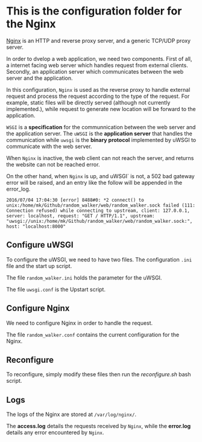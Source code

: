 # This is the configuration folder for the Nginx

[Nginx](https://nginx.org/en/) is an HTTP and reverse proxy server, and a
generic TCP/UDP proxy server.

In order to dvelop a web application, we need two components. First of all, a
internet facing web server which handles request from external clients.
Secondly, an application server which communicates between the web server and
the application.

In this configuration, `Nginx` is used as the reverse proxy to handle external
request and process the request according to the type of the request. For
example, static files will be directly served (although not currently
implemented.), while request to generate new location will be forward to the
application.

`WSGI` is a **specification** for the communnication between the web server and
the application server. The `uWSGI` is the **application server** that handles
the communication while `uwsgi` is the **binary protocol** implemented by uWSGI
to communicate with the web server.

When `Nginx` is inactive, the web client can not reach the server, and returns
the website can not be reached error.

On the other hand, when `Nginx` is up, and uWSGI` is not, a 502 bad gateway
error will be raised, and an entry like the follow will be appended in the
error_log.

```
2016/07/04 17:04:30 [error] 8488#0: *2 connect() to unix:/home/mk/Github/random_walker/web/random_walker.sock failed (111: Connection refused) while connecting to upstream, client: 127.0.0.1, server: localhost, request: "GET / HTTP/1.1", upstream: "uwsgi://unix:/home/mk/Github/random_walker/web/random_walker.sock:", host: "localhost:8000"
```


## Configure uWSGI

To configure the uWSGI, we need to have two files. The configuration `.ini` file
and the start up script.

The file `random_walker.ini` holds the parameter for the uWSGI.

The file `uwsgi.conf` is the Upstart script.

## Configure Nginx

We need to configure Nginx in order to handle the request.

The file `random_walker.conf` contains the current configuration for the Nginx.

## Reconfigure

To reconfigure, simply modify these files then run the *reconfigure.sh* bash
script.

## Logs

The logs of the Nginx are stored at `/var/log/nginx/`.

The **access.log** details the requests received by `Nginx`, while the
**error.log** details any error encountered by `Nginx`.
